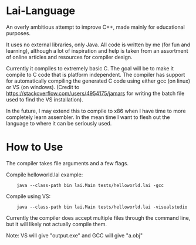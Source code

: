 # Lai-Language
An overly ambitious attempt to improve C++, made mainly for educational purposes.

It uses no external libraries, only Java. All code is written by me (for fun and learning), although a lot of inspiration and help is taken from an assortment of online articles and resources for compiler design.

Currently it compiles to extremely basic C. The goal will be to make it compile to C code that is platform independent. The compiler has support for automatically compiling the generated C code using either gcc (on linux) or VS (on windows). 
(Credit to https://stackoverflow.com/users/4954175/jamars for writing the batch file used to find the VS installation).

In the future, I may extend this to compile to x86 when I have time to more completely learn assembler. In the mean time I want to flesh out the language to where it can be seriously used.

# How to Use
The compiler takes file arguments and a few flags. 

Compile helloworld.lai example: 
```
    java --class-path bin lai.Main tests/helloworld.lai -gcc
```
Compile using VS:
```
    java --class-path bin lai.Main tests/helloworld.lai -visualstudio
```

Currently the compiler does accept multiple files through the command line, but it will likely not actually compile them.

Note: VS will give "output.exe" and GCC will give "a.obj"